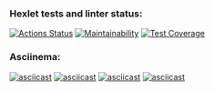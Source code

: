 ### Hexlet tests and linter status:
[![Actions Status](https://github.com/lexx6/frontend-project-46/actions/workflows/hexlet-check.yml/badge.svg)](https://github.com/lexx6/frontend-project-46/actions)
[![Maintainability](https://api.codeclimate.com/v1/badges/d167f3e98d5684b79c13/maintainability)](https://codeclimate.com/github/lexx6/frontend-project-46/maintainability)
[![Test Coverage](https://api.codeclimate.com/v1/badges/d167f3e98d5684b79c13/test_coverage)](https://codeclimate.com/github/lexx6/frontend-project-46/test_coverage)

### Asciinema:
[![asciicast](https://asciinema.org/a/2N7OGEGtSrUz227BOPjUcd3zH.svg)](https://asciinema.org/a/2N7OGEGtSrUz227BOPjUcd3zH)
[![asciicast](https://asciinema.org/a/e41qGeloHE6pJDvf7xqlSrBhg.svg)](https://asciinema.org/a/e41qGeloHE6pJDvf7xqlSrBhg)
[![asciicast](https://asciinema.org/a/wTJImNx59AS0BEejrlTvxIJKy.svg)](https://asciinema.org/a/wTJImNx59AS0BEejrlTvxIJKy)
[![asciicast](https://asciinema.org/a/9cYFQ31JKjWKMb7J17tbunWQu.svg)](https://asciinema.org/a/9cYFQ31JKjWKMb7J17tbunWQu)